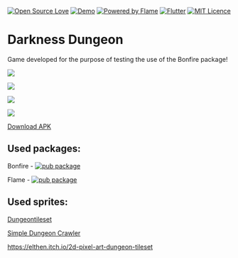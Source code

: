 [![Open Source Love](https://badges.frapsoft.com/os/v1/open-source.svg?v=102)](https://github.com/RafaelBarbosatec/darkness_dungeon)
[![Demo](https://img.shields.io/badge/Download-APK-green)](https://github.com/RafaelBarbosatec/darkness_dungeon/raw/master/demo/demo.apk)
[![Powered by Flame](https://img.shields.io/badge/Powered%20by-%F0%9F%94%A5-orange.svg)](https://flame-engine.org)
[![Flutter](https://img.shields.io/badge/Made%20with-Flutter-blue.svg)](https://flutter.dev/)
[![MIT Licence](https://badges.frapsoft.com/os/mit/mit.svg?v=103)](https://opensource.org/licenses/mit-license.php)


# Darkness Dungeon

Game developed for the purpose of testing the use of the Bonfire package!

![](https://github.com/RafaelBarbosatec/darkness_dungeon/blob/master/media/print1.jpg)

![](https://github.com/RafaelBarbosatec/darkness_dungeon/blob/master/media/print2.jpg)

![](https://github.com/RafaelBarbosatec/darkness_dungeon/blob/master/media/print3.jpg)

[![](http://boleiroapp.com.br/dist/img/google-play-badge.png)](https://play.google.com/store/apps/details?id=com.rafaelbarbosatec.darkness_dungeon)

[Download APK](https://github.com/RafaelBarbosatec/darkness_dungeon/raw/master/demo/demo.apk)



## Used packages:
Bonfire - [![pub package](https://img.shields.io/pub/v/bonfire.svg)](https://pub.dev/packages/bonfire)

Flame - [![pub package](https://img.shields.io/pub/v/flame.svg)](https://pub.dev/packages/flame)

## Used sprites:

[Dungeontileset](https://0x72.itch.io/dungeontileset-ii)

[Simple Dungeon Crawler](https://o-lobster.itch.io/simple-dungeon-crawler-16x16-pixel-pack)

https://elthen.itch.io/2d-pixel-art-dungeon-tileset
